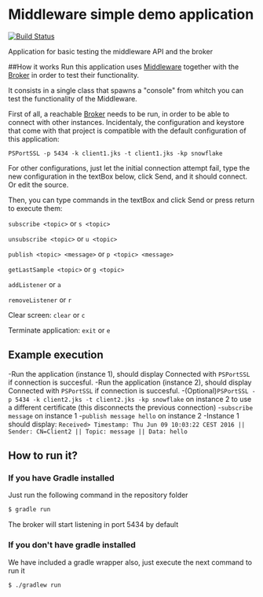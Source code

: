 # Middleware simple demo application

[![Build Status](https://travis-ci.org/POPBL-6/PBL6_Prueba.svg?branch=master)](https://travis-ci.org/POPBL-6/PBL6_Prueba)

Application for basic testing the middleware API and the broker

##How it works
Run this application uses <a href=https://github.com/POPBL-6/middleware>Middleware</a> together with the 
<a href=https://github.com/POPBL-6/broker>Broker</a> in order to test their functionality.

It consists in a single class that spawns a "console" from whitch you can test the functionality of the
Middleware.

First of all, a reachable <a href=https://github.com/POPBL-6/broker>Broker</a> needs to be run, in order to
be able to connect with other instances. Incidentaly, the configuration and keystore that come with that 
project is compatible with the default configuration of this application:

    PSPortSSL -p 5434 -k client1.jks -t client1.jks -kp snowflake
    
For other configurations, just let the initial connection attempt fail, type the new configuration in the textBox
below, click Send, and it should connect. Or edit the source.

Then, you can type commands in the textBox and click Send or press return to execute them:

`subscribe <topic>` or `s <topic>`

`unsubscribe <topic>` or `u <topic>`

`publish <topic> <message>` or `p <topic> <message>`

`getLastSample <topic>` or `g <topic>`

`addListener` or `a`

`removeListener` or `r`

Clear screen: `clear` or `c`

Terminate application: `exit` or `e`

## Example execution
-Run the application (instance 1), should display Connected with `PSPortSSL` if connection is succesful.
-Run the application (instance 2), should display Connected with `PSPortSSL` if connection is succesful.
-(Optional)`PSPortSSL -p 5434 -k client2.jks -t client2.jks -kp snowflake` on instance 2 to use a different certificate (this disconnects the previous connection)
-`subscribe message` on instance 1
-`publish message hello` on instance 2
-Instance 1 should display: `Received> Timestamp: Thu Jun 09 10:03:22 CEST 2016 || Sender: CN=Client2 || Topic: message || Data: hello`

## How to run it?
### If you have Gradle installed
Just run the following command in the repository folder
```sh
$ gradle run
```
The broker will start listening in port 5434 by default

### If you don't have gradle installed
We have included a gradle wrapper also, just execute the next command to run it
```sh
$ ./gradlew run
```
 
